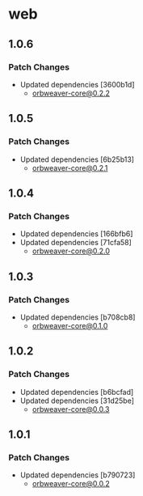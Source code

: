 # web

## 1.0.6

### Patch Changes

- Updated dependencies [3600b1d]
  - orbweaver-core@0.2.2

## 1.0.5

### Patch Changes

- Updated dependencies [6b25b13]
  - orbweaver-core@0.2.1

## 1.0.4

### Patch Changes

- Updated dependencies [166bfb6]
- Updated dependencies [71cfa58]
  - orbweaver-core@0.2.0

## 1.0.3

### Patch Changes

- Updated dependencies [b708cb8]
  - orbweaver-core@0.1.0

## 1.0.2

### Patch Changes

- Updated dependencies [b6bcfad]
- Updated dependencies [31d25be]
  - orbweaver-core@0.0.3

## 1.0.1

### Patch Changes

- Updated dependencies [b790723]
  - orbweaver-core@0.0.2
